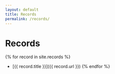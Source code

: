```yaml
---
layout: default
title: Records
permalink: /records/
---
```

# Records

{% for record in site.records %}
* [{{ record.title }}]({{ record.url }})
{% endfor %}